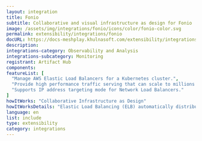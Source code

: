 ```yaml
---
layout: integration
title: Fonio
subtitle: Collaborative and visual infrastructure as design for Fonio
image: /assets/img/integrations/fonio/icons/color/fonio-color.svg
permalink: extensibility/integrations/fonio
docURL: https://docs-meshplay.khulnasoft.com/extensibility/integrations/fonio
description: 
integrations-category: Observability and Analysis
integrations-subcategory: Monitoring
registrant: Artifact Hub
components: 
featureList: [
  "Manage AWS Elastic Load Balancers for a Kubernetes cluster.",
  "Provide high performance traffic serving that can scale to millions of requests per second.",
  "Supports IP address targeting mode for Network Load Balancers."
]
howItWorks: "Collaborative Infrastructure as Design"
howItWorksDetails: "Elastic Load Balancing (ELB) automatically distributes incoming application traffic across multiple targets and virtual appliances in one or more Availability Zones (AZs)."
language: en
list: include
type: extensibility
category: integrations
---
```

